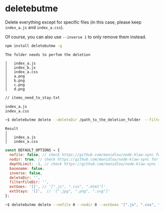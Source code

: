 # deletebutme

Delete everything except for specific files (in this case, please keep `index_a.js` and `index_a.css`).

Of course, you can also use `--inverse 1` to only remove them instead.



```sh
npm install deletebutme -g
```

```
The folder needs to perfom the deletion

│   index_a.js
│   index_b.js
│   index_a.css
│   a.png
│   b.png
│   c.png
│   d.png
```

```txt
// items_need_to_stay.txt

index_a.js
index_a.css
```

```sh
~$ deletebutme delete --deleteDir /path_to_the_deletion_folder  --filterFileDir /path_to_the_items_need_to_stay.txt
```

```
Result
│
│   index_a.js
│   index_a.css
```

```js
const DEFAULT_OPTIONS = {
  nofile: false, // check https://github.com/manidlou/node-klaw-sync for more info
  nodir: true, // check https://github.com/manidlou/node-klaw-sync for more info
  depthLimit: -1, // check https://github.com/manidlou/node-klaw-sync for more info
  basename: false,
  inverse: false,
  deleteDir: '',
  filterFileDir: '',
  extGoes: '[]', // '[".js", ".css", ".html"]'
  extStays: '[]',  // '[".jpg", ".png", ".svg"]'
};
```

```sh
~$ deletebutme delete --nofile 0 --nodir 0 --extGoes '[".js", ".css", ".html"]'
```

